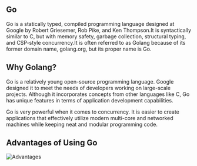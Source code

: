 ## Go

Go is a statically typed, compiled programming language designed at Google by Robert Griesemer, Rob Pike, and Ken Thompson.It is syntactically similar to C, but with memory safety, garbage collection, structural typing, and CSP-style concurrency.It is often referred to as Golang because of its former domain name, golang.org, but its proper name is Go.

## Why Golang?

Go is a relatively young open-source programming language. Google designed it to meet the needs of developers working on large-scale projects. Although it incorporates concepts from other languages like C, Go has unique features in terms of application development capabilities.

Go is very powerful when it comes to concurrency. It is easier to create applications that effectively utilize modern multi-core and networked machines while keeping neat and modular programming code.

## Advantages of Using Go

![Advantages](golang.webp)
